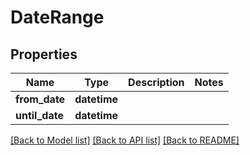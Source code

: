 # DateRange

## Properties
Name | Type | Description | Notes
------------ | ------------- | ------------- | -------------
**from_date** | **datetime** |  | 
**until_date** | **datetime** |  | 

[[Back to Model list]](../README.md#documentation-for-models) [[Back to API list]](../README.md#documentation-for-api-endpoints) [[Back to README]](../README.md)


